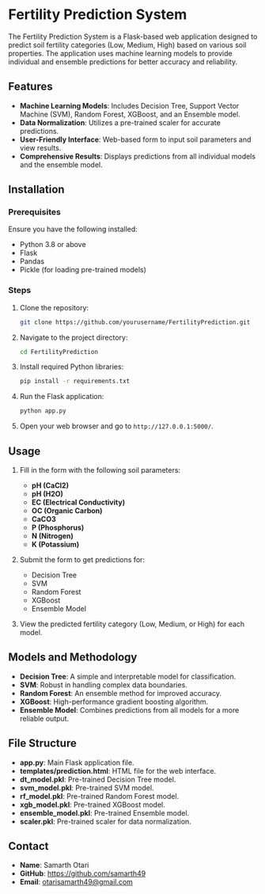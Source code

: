 # Fertility Prediction System

The Fertility Prediction System is a Flask-based web application designed to predict soil fertility categories (Low, Medium, High) based on various soil properties. The application uses machine learning models to provide individual and ensemble predictions for better accuracy and reliability.

## Features

- **Machine Learning Models**: Includes Decision Tree, Support Vector Machine (SVM), Random Forest, XGBoost, and an Ensemble model.
- **Data Normalization**: Utilizes a pre-trained scaler for accurate predictions.
- **User-Friendly Interface**: Web-based form to input soil parameters and view results.
- **Comprehensive Results**: Displays predictions from all individual models and the ensemble model.

## Installation

### Prerequisites

Ensure you have the following installed:

- Python 3.8 or above
- Flask
- Pandas
- Pickle (for loading pre-trained models)

### Steps

1. Clone the repository:
   ```bash
   git clone https://github.com/yourusername/FertilityPrediction.git
   ```

2. Navigate to the project directory:
   ```bash
   cd FertilityPrediction
   ```

3. Install required Python libraries:
   ```bash
   pip install -r requirements.txt
   ```

4. Run the Flask application:
   ```bash
   python app.py
   ```

5. Open your web browser and go to `http://127.0.0.1:5000/`.

## Usage

1. Fill in the form with the following soil parameters:
   - **pH (CaCl2)**
   - **pH (H2O)**
   - **EC (Electrical Conductivity)**
   - **OC (Organic Carbon)**
   - **CaCO3**
   - **P (Phosphorus)**
   - **N (Nitrogen)**
   - **K (Potassium)**

2. Submit the form to get predictions for:
   - Decision Tree
   - SVM
   - Random Forest
   - XGBoost
   - Ensemble Model

3. View the predicted fertility category (Low, Medium, or High) for each model.

## Models and Methodology

- **Decision Tree**: A simple and interpretable model for classification.
- **SVM**: Robust in handling complex data boundaries.
- **Random Forest**: An ensemble method for improved accuracy.
- **XGBoost**: High-performance gradient boosting algorithm.
- **Ensemble Model**: Combines predictions from all models for a more reliable output.

## File Structure

- **app.py**: Main Flask application file.
- **templates/prediction.html**: HTML file for the web interface.
- **dt_model.pkl**: Pre-trained Decision Tree model.
- **svm_model.pkl**: Pre-trained SVM model.
- **rf_model.pkl**: Pre-trained Random Forest model.
- **xgb_model.pkl**: Pre-trained XGBoost model.
- **ensemble_model.pkl**: Pre-trained Ensemble model.
- **scaler.pkl**: Pre-trained scaler for data normalization.


## Contact

- **Name**: Samarth Otari
- **GitHub**: https://github.com/samarth49
- **Email**: otarisamarth49@gmail.com

